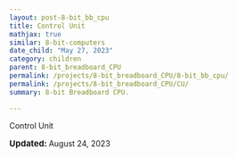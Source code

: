```yaml
---
layout: post-8-bit_bb_cpu
title: Control Unit
mathjax: true
similar: 8-bit-computers
date_child: "May 27, 2023"
category: children
parent: 8-bit_breadboard_CPU
permalink: /projects/8-bit_breadboard_CPU/8-bit_bb_cpu/ 
permalink: /projects/8-bit_breadboard_CPU/CU/
summary: 8-bit Breadboard CPU. 

---
```


Control Unit


<!-- Copy the code and change to the date you created a project or a child project. -->

<i class="fas fa-calendar-alt"></i> <span style="font-size: 15px; font-weight: bolder;">Updated:  </span><time>August 24, 2023</time>